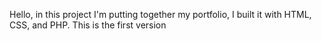 Hello, in this project I'm putting together my portfolio, I built it with HTML, CSS, and PHP.
This is the first version
